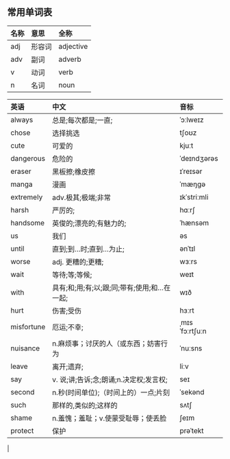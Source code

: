 ## 常用单词表

|名称|意思|全称
|:---|:---|:---
|adj|形容词|adjective
|adv|副词|adverb
|v|动词|verb
|n|名词|noun


|英语|中文|音标
|:---|:---|:---
|always|总是;每次都是;一直;|ˈɔːlweɪz
|chose|选择挑选|tʃoʊz
|cute|可爱的|kjuːt
|dangerous|危险的|ˈdeɪndʒərəs
|eraser|黑板擦;橡皮擦|ɪˈreɪsər
|manga|漫画|ˈmæŋɡə
|extremely|adv.极其;极端;非常|ɪkˈstriːmli
|harsh| 严厉的;|hɑːrʃ
|handsome|英俊的;漂亮的;有魅力的;|ˈhænsəm
|us|我们|əs|
|until| 直到;到…时;直到…为止;|ənˈtɪl
|worse|adj. 更糟的;更糟;|wɜːrs
|wait|等待;等;等候;|weɪt
|with|具有;和;用;有;以;跟;同;带有;使用;和…在一起;|wɪð
|hurt|伤害;受伤|hɜːrt
|misfortune|厄运;不幸;|ˌmɪsˈfɔːrtʃuːn
|nuisance|n.麻烦事；讨厌的人（或东西；妨害行为|ˈnuːsns
|leave|离开;遗弃;|liːv
|say|v. 说;讲;告诉;念;朗诵;n.决定权;发言权;|seɪ
|second|n.秒(时间单位);（时间上的）一点;片刻|ˈsekənd
|such|那样的,类似的;这样的|sʌtʃ
|shame|n.羞愧；羞耻；v.使蒙受耻辱；使丢脸|ʃeɪm
|protect|保护|prəˈtekt|protecting
|